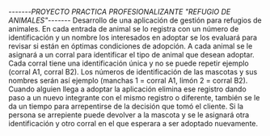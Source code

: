 -------*PROYECTO PRACTICA PROFESIONALIZANTE "REFUGIO DE ANIMALES"*-------
Desarrollo de una aplicación de gestión para refugios de animales.
En cada entrada de animal se lo registra con un número de identificación y un nombre los interesados en adoptar se los evaluará para revisar si están en óptimas condiciones de adopción. A cada animal se le asignará a un corral para identificar el tipo de animal que desean adoptar.
Cada corral tiene una identificación única y no se puede repetir ejemplo (corral A1, corral B2). Los números de identificación de las mascotas y sus nombres serán así ejemplo (manchas 1 = corral A1, limón 2 = corral B2).
Cuando alguien llega a adoptar la aplicación elimina ese registro dando paso a un nuevo integrante con el mismo registro o diferente, también se le da un tiempo para arrepentirse de la decisión que tomó el cliente. 
Si la persona se arrepiente puede devolver a la mascota y se le asignará otra identificación y otro corral en el que esperara a ser adoptado nuevamente.
